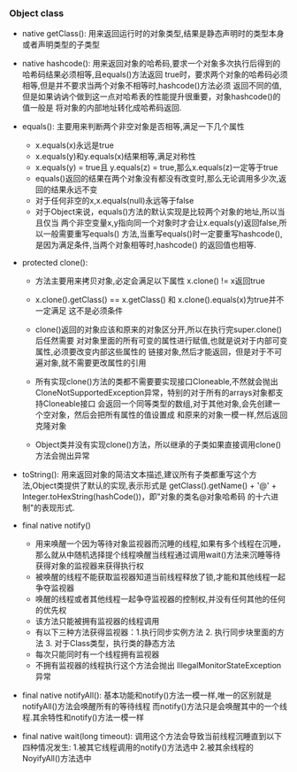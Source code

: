 ### Object class

* native getClass():
用来返回运行时的对象类型,结果是静态声明时的类型本身或者声明类型的子类型
* native hashcode():
用来返回对象的哈希码,要求一个对象多次执行后得到的哈希码结果必须相等,且equals()方法返回
true时，要求两个对象的哈希码必须相等,但是并不要求当两个对象不相等时,hashcode()方法必须
返回不同的值,但是如果讷讷个做到这一点对哈希表的性能提升很重要，对象hashcode()的值一般是
将对象的内部地址转化成哈希码返回.

* equals():
主要用来判断两个非空对象是否相等,满足一下几个属性
    * x.equals(x)永远是true
    * x.equals(y)和y.equals(x)结果相等,满足对称性
    * x.equals(y) = true且 y.equals(z) = true,那么x.equals(z)一定等于true
    * equals()返回的结果在两个对象没有都没有改变时,那么无论调用多少次,返回的结果永远不变
    * 对于任何非空的x,x.equals(null)永远等于false
    * 对于Object来说，equals()方法的默认实现是比较两个对象的地址,所以当且仅当
    两个非空变量x,y指向同一个对象时才会让x.equals(y)返回false,所以一般需要重写equals()
    方法,当重写equals()时一定要重写hashcode(),是因为满足条件,当两个对象相等时,hashcode()
    的返回值也相等.
    
* protected clone():
    * 方法主要用来拷贝对象,必定会满足以下属性 x.clone() != x返回true
    * x.clone().getClass() == x.getClass() 和 x.clone().equals(x)为true并不一定满足
    这不是必须条件
    * clone()返回的对象应该和原来的对象区分开,所以在执行完super.clone()后任然需要
    对对象里面的所有可变的属性进行赋值,也就是说对于内部可变属性,必须要改变内部这些属性的
    链接对象,然后才能返回，但是对于不可遍对象,就不需要更改属性的引用
    * 所有实现clone()方法的类都不需要要实现接口Cloneable,不然就会抛出
    CloneNotSupportedException异常，特别的对于所有的arrays对象都支持Cloneable接口
    会返回一个同等类型的数组,对于其他对象,会先创建一个空对象，然后会把所有属性的值设置成
    和原来的对象一模一样,然后返回克隆对象
    
    * Object类并没有实现clone()方法，所以继承的子类如果直接调用clone()方法会抛出异常
    
* toString():
用来返回对象的简洁文本描述,建议所有子类都重写这个方法,Object类提供了默认的实现,表示形式是
getClass().getName() + '@' + Integer.toHexString(hashCode())，即"对象的类名@对象哈希码
的十六进制"的表现形式.

* final native notify()
    * 用来唤醒一个因为等待对象监视器而沉睡的线程,如果有多个线程在沉睡，那么就从中随机选择提个线程唤醒当线程通过调用wait()方法来沉睡等待获得对象的监视器来获得执行权
    * 被唤醒的线程不能获取监视器知道当前线程释放了锁,才能和其他线程一起争夺监视器
    * 唤醒的线程或者其他线程一起争夺监视器的控制权,并没有任何其他的任何的优先权
    * 该方法只能被拥有监视器的线程调用
    * 有以下三种方法获得监视器：1.执行同步实例方法 2. 执行同步块里面的方法 3. 对于Class类型，执行类的静态方法
    * 每次只能同时有一个线程拥有监视器
    * 不拥有监视器的线程执行这个方法会抛出 IllegalMonitorStateException异常
    
* final native notifyAll():
基本功能和notify()方法一模一样,唯一的区别就是notifyAll()方法会唤醒所有的等待线程
而notify()方法只是会唤醒其中的一个线程.其余特性和notify()方法一模一样

* final native wait(long timeout):
调用这个方法会导致当前线程沉睡直到以下四种情况发生: 1.被其它线程调用的notify()方法选中 2.被其余线程的NoyifyAll()方法选中